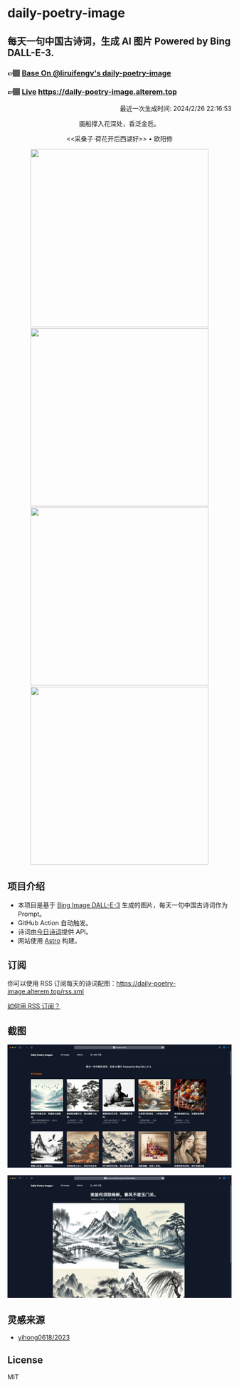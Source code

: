 
# daily-poetry-image

## 每天一句中国古诗词，生成 AI 图片 Powered by Bing DALL-E-3.

### 👉🏽 [Base On @liruifengv's daily-poetry-image](https://github.com/liruifengv/daily-poetry-image)

### 👉🏽 [Live](https://daily-poetry-image.alterem.top/) https://daily-poetry-image.alterem.top

<p align="right">
  最近一次生成时间: 2024/2/26 22:16:53
</p>
<p align="center">
画船撑入花深处，香泛金卮。
</p>
<p align="center">
<<采桑子·荷花开后西湖好>> • 欧阳修
</p>
<p align="center">
<img src="https://tse2.mm.bing.net/th/id/OIG2.JKHN1P3cbzpg8PKl5y8Z" height="400" width="400" />
<img src="https://tse2.mm.bing.net/th/id/OIG2.dvqREQs1JsOFXSguqSAC" height="400" width="400" />
<img src="https://tse4.mm.bing.net/th/id/OIG2.6fMCgeaCcx0JRmhRR8qu" height="400" width="400" />
<img src="https://tse4.mm.bing.net/th/id/OIG2.yfX7VZRQXIZGqQ7DO5mS" height="400" width="400" />
</p>

## 项目介绍

-   本项目是基于 [Bing Image DALL-E-3](https://www.bing.com/images/create) 生成的图片，每天一句中国古诗词作为 Prompt。
-   GitHub Action 自动触发。
-   诗词由[今日诗词](https://www.jinrishici.com/)提供 API。
-   网站使用 [Astro](https://astro.build) 构建。

## 订阅

你可以使用 RSS 订阅每天的诗词配图：https://daily-poetry-image.alterem.top/rss.xml

[如何用 RSS 订阅？](https://zhuanlan.zhihu.com/p/55026716)

## 截图

![图片列表](./screenshots/Snipaste_2023-12-28_21-00-26.png)

![图片详情](./screenshots/Snipaste_2023-12-28_21-00-53.png)

## 灵感来源

-   [yihong0618/2023](https://github.com/yihong0618/2023)

## License

MIT
